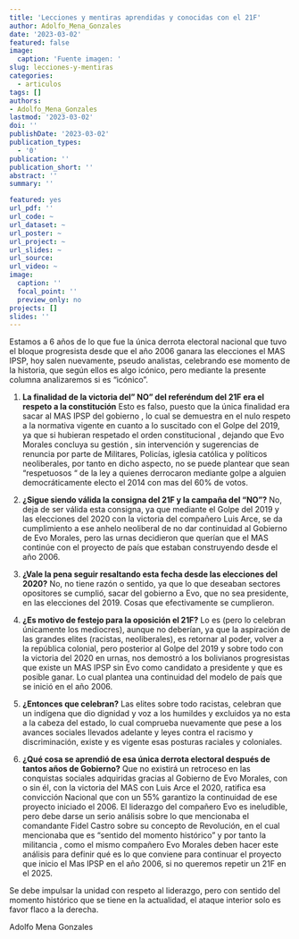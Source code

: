 ```yaml
---
title: 'Lecciones y mentiras aprendidas y conocidas con el 21F'
author: Adolfo_Mena_Gonzales
date: '2023-03-02'
featured: false
image:
  caption: 'Fuente imagen: '
slug: lecciones-y-mentiras
categories:
  - articulos
tags: []
authors:
- Adolfo_Mena_Gonzales
lastmod: '2023-03-02'
doi: ''
publishDate: '2023-03-02'
publication_types:
  - '0'
publication: ''
publication_short: ''
abstract: ''
summary: ''

featured: yes
url_pdf: ''
url_code: ~
url_dataset: ~
url_poster: ~
url_project: ~
url_slides: ~
url_source: 
url_video: ~
image:
  caption: ''
  focal_point: ''
  preview_only: no
projects: []
slides: ''
---
```



Estamos a 6 años de lo que fue la única derrota electoral nacional que tuvo el bloque progresista desde que el año 2006 ganara las elecciones el MAS IPSP, hoy salen nuevamente, pseudo analistas, celebrando ese momento de la historia, que según ellos es algo icónico, pero mediante la presente columna analizaremos si es “icónico”.

1. **La finalidad de la victoria del” NO” del referéndum del 21F era el respeto a la constitución**
Esto es falso, puesto que la única finalidad era sacar al MAS IPSP del gobierno , lo cual se demuestra en el nulo respeto a la normativa vigente en cuanto a lo suscitado con el Golpe del 2019, ya que si hubieran respetado el orden constitucional , dejando que Evo Morales concluya su gestión , sin intervención y sugerencias de renuncia por parte de Militares, Policías, iglesia católica y políticos neoliberales, por tanto  en dicho aspecto, no se puede plantear que  sean “respetuosos “ de la ley a quienes derrocaron mediante golpe a alguien democráticamente electo el 2014 con mas del 60% de votos.

2. **¿Sigue siendo válida la consigna del 21F y la campaña del “NO”?**
No, deja de ser válida esta consigna, ya que mediante el Golpe del 2019 y las elecciones del 2020 con la victoria del compañero Luis Arce, se da cumplimiento a ese anhelo neoliberal de no dar continuidad al Gobierno de Evo Morales, pero las urnas decidieron que querían que el MAS continúe con el proyecto de país que estaban construyendo desde el año 2006.

3. **¿Vale la pena seguir resaltando esta fecha desde las elecciones del 2020?**
No, no tiene razón o sentido, ya que lo que deseaban sectores opositores se cumplió, sacar del gobierno a Evo, que no sea presidente, en las elecciones del 2019. Cosas que efectivamente se cumplieron.

4. **¿Es motivo de festejo para la oposición el 21F?**
Lo es (pero lo celebran únicamente los mediocres), aunque no deberían, ya que la aspiración de las grandes elites (racistas, neoliberales), es retornar al poder, volver a la república colonial, pero posterior al Golpe del 2019 y sobre todo con la victoria del 2020 en urnas, nos demostró a los bolivianos progresistas que existe un MAS IPSP sin Evo como candidato a presidente y que es posible ganar. Lo cual plantea una continuidad del modelo de país que se inició en el año 2006.

5. **¿Entonces que celebran?**
Las elites sobre todo racistas, celebran que un indígena que dio dignidad y voz a los humildes y excluidos ya no esta a la cabeza del estado, lo cual comprueba nuevamente que pese a los avances sociales llevados adelante y leyes contra el racismo y discriminación, existe y es vigente esas posturas raciales y coloniales.

6. **¿Qué cosa se aprendió de esa única derrota electoral después de tantos años de Gobierno?**
Que no existirá un retroceso en las conquistas sociales adquiridas gracias al Gobierno de Evo Morales, con o sin él, con la victoria del MAS con Luis Arce el 2020, ratifica esa convicción Nacional que con un 55% garantizo la continuidad de ese proyecto iniciado el 2006. El liderazgo del compañero Evo es ineludible, pero debe darse un serio análisis sobre lo que mencionaba el comandante Fidel Castro sobre su concepto de Revolución, en el cual mencionaba que es “sentido del momento histórico” y por tanto la militancia , como el mismo compañero Evo Morales deben hacer este análisis para definir qué es lo que conviene para continuar el proyecto que inicio el Mas IPSP en el año 2006, si no queremos repetir un 21F en el 2025.

Se debe impulsar la unidad con respeto al liderazgo, pero con sentido del momento histórico que se tiene en la actualidad, el ataque interior solo es favor flaco a la derecha.

Adolfo Mena Gonzales

